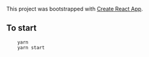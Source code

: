 This project was bootstrapped with [Create React App](https://github.com/facebook/create-react-app).

## To start

```
	yarn
	yarn start
```
